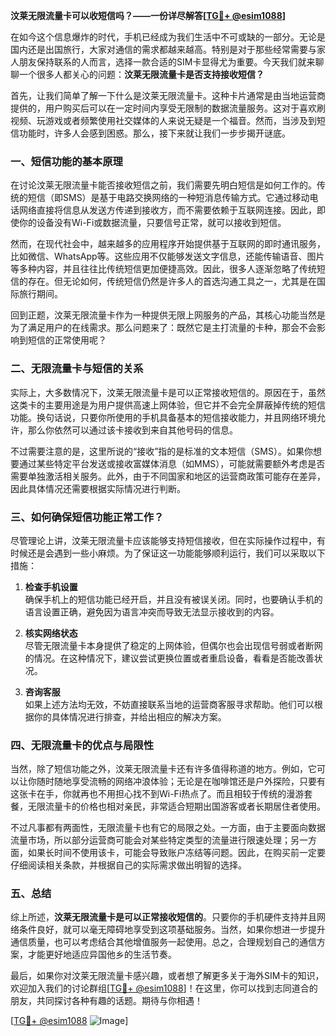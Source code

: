 **汶莱无限流量卡可以收短信吗？——一份详尽解答[[TG💪+ @esim1088](https://t.me/s/esim1088)]**

在如今这个信息爆炸的时代，手机已经成为我们生活中不可或缺的一部分。无论是国内还是出国旅行，大家对通信的需求都越来越高。特别是对于那些经常需要与家人朋友保持联系的人而言，选择一款合适的SIM卡显得尤为重要。今天我们就来聊聊一个很多人都关心的问题：**汶莱无限流量卡是否支持接收短信？**

首先，让我们简单了解一下什么是汶莱无限流量卡。这种卡片通常是由当地运营商提供的，用户购买后可以在一定时间内享受无限制的数据流量服务。这对于喜欢刷视频、玩游戏或者频繁使用社交媒体的人来说无疑是一个福音。然而，当涉及到短信功能时，许多人会感到困惑。那么，接下来就让我们一步步揭开谜底。

### 一、短信功能的基本原理

在讨论汶莱无限流量卡能否接收短信之前，我们需要先明白短信是如何工作的。传统的短信（即SMS）是基于电路交换网络的一种短消息传输方式。它通过移动电话网络直接将信息从发送方传递到接收方，而不需要依赖于互联网连接。因此，即使你的设备没有Wi-Fi或数据流量，只要信号正常，就可以接收到短信。

然而，在现代社会中，越来越多的应用程序开始提供基于互联网的即时通讯服务，比如微信、WhatsApp等。这些应用不仅能够发送文字信息，还能传输语音、图片等多种内容，并且往往比传统短信更加便捷高效。因此，很多人逐渐忽略了传统短信的存在。但无论如何，传统短信仍然是许多人的首选沟通工具之一，尤其是在国际旅行期间。

回到正题，汶莱无限流量卡作为一种提供无限上网服务的产品，其核心功能当然是为了满足用户的在线需求。那么问题来了：既然它是主打流量的卡种，那会不会影响到短信的正常使用呢？

### 二、无限流量卡与短信的关系

实际上，大多数情况下，汶莱无限流量卡是可以正常接收短信的。原因在于，虽然这类卡的主要用途是为用户提供高速上网体验，但它并不会完全屏蔽掉传统的短信功能。换句话说，只要你所使用的手机具备基本的短信接收能力，并且网络环境允许，那么你依然可以通过该卡接收到来自其他号码的信息。

不过需要注意的是，这里所说的“接收”指的是标准的文本短信（SMS）。如果你想要通过某些特定平台发送或接收富媒体消息（如MMS），可能就需要额外考虑是否需要单独激活相关服务。此外，由于不同国家和地区的运营商政策可能存在差异，因此具体情况还需要根据实际情况进行判断。

### 三、如何确保短信功能正常工作？

尽管理论上讲，汶莱无限流量卡应该能够支持短信接收，但在实际操作过程中，有时候还是会遇到一些小麻烦。为了保证这一功能能够顺利运行，我们可以采取以下措施：

1. **检查手机设置**  
   确保手机上的短信功能已经开启，并且没有被误关闭。同时，也要确认手机的语言设置正确，避免因为语言冲突而导致无法显示接收到的内容。

2. **核实网络状态**  
   尽管无限流量卡本身提供了稳定的上网体验，但偶尔也会出现信号弱或者断网的情况。在这种情况下，建议尝试更换位置或者重启设备，看看是否能改善状况。

3. **咨询客服**  
   如果上述方法均无效，不妨直接联系当地的运营商客服寻求帮助。他们可以根据你的具体情况进行排查，并给出相应的解决方案。

### 四、无限流量卡的优点与局限性

当然，除了短信功能之外，汶莱无限流量卡还有许多值得称道的地方。例如，它可以让你随时随地享受流畅的网络冲浪体验；无论是在咖啡馆还是户外探险，只要有这张卡在手，你就再也不用担心找不到Wi-Fi热点了。而且相较于传统的漫游套餐，无限流量卡的价格也相对亲民，非常适合短期出国游客或者长期居住者使用。

不过凡事都有两面性，无限流量卡也有它的局限之处。一方面，由于主要面向数据流量市场，所以部分运营商可能会对某些特定类型的流量进行限速处理；另一方面，如果长时间不使用该卡，可能会导致账户冻结等问题。因此，在购买前一定要仔细阅读相关条款，并根据自己的实际需求做出明智的选择。

### 五、总结

综上所述，**汶莱无限流量卡是可以正常接收短信的**。只要你的手机硬件支持并且网络条件良好，就可以毫无障碍地享受到这项基础服务。当然，如果你想进一步提升通信质量，也可以考虑结合其他增值服务一起使用。总之，合理规划自己的通信方案，才能更好地适应异国他乡的生活节奏。

最后，如果你对汶莱无限流量卡感兴趣，或者想了解更多关于海外SIM卡的知识，欢迎加入我们的讨论群组[[TG💪+ @esim1088](https://t.me/s/esim1088)]！在这里，你可以找到志同道合的朋友，共同探讨各种有趣的话题。期待与你相遇！

[[TG💪+ @esim1088](https://t.me/s/esim1088) ![Image](https://i.postimg.cc/4NQfJmqS/Snipaste-2025-05-13-00-14-12.png)]